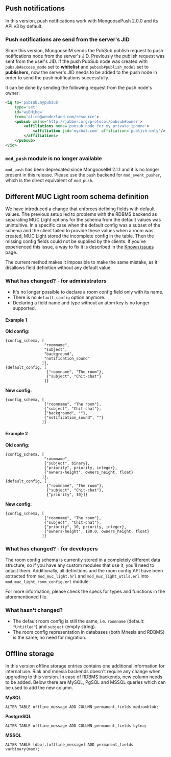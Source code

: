 ## Push notifications

In this version, push notifications work with MongoosePush 2.0.0 and its API v3 by default.

### Push notifications are send from the server's JID

Since this version, MongooseIM sends the PubSub publish request to push notifications node from the server's JID.
Previously the publish request was sent from the user's JID.
If the push PubSub node was created with `pubsub#access_mode` set to **whitelist** and `pubsub#publish_model` set to **publishers**,
now the server's JID needs to be added to the push node in order to send the push notifications successfully.

It can be done by sending the following request from the push node's owner:

```xml
<iq to='pubsub.mypubsub'
    type='set'
    id='wy6Hibg='
    from='alice@wonderland.com/resource'>
	<pubsub xmlns='http://jabber.org/protocol/pubsub#owner'>
		<affiliations node='punsub_node_for_my_private_iphone'>
			<affiliation jid='mychat.com' affiliation='publish-only'/>
		</affiliations>
	</pubsub>
</iq>
```

### `mod_push` module is no longer available

`mod_push` has been deprecated since MongooseIM 2.1.1 and it is no longer present in this release.
Please use the `push` backend for `mod_event_pusher`, which is the direct equivalent of `mod_push`.

## Different MUC Light room schema definition

We have introduced a change that enforces defining fields with default values.
The previous setup led to problems with the RDBMS backend as separating MUC Light options for the schema from the default values was unintuitive.
In a specific case when the default config was a subset of the schema and the client failed to provide these values when a room was created, MUC Light stored the incomplete config in the table.
Then the missing config fields could not be supplied by the clients.
If you've experienced this issue, a way to fix it is described in the [Known issues](../operation-and-maintenance/known-issues.md) page.

The current method makes it impossible to make the same mistake, as it disallows field definition without any default value.

### What has changed? - for administrators

* It's no longer possible to declare a room config field only with its name.
* There is no `default_config` option anymore.
* Declaring a field name and type without an atom key is no longer supported.

#### Example 1

**Old config:**

```
{config_schema, [
                 "roomname",
                 "subject",
                 "background",
                 "notification_sound"
                ]},
{default_config, [
                  {"roomname", "The room"},
                  {"subject", "Chit-chat"}
                 ]}
```

**New config:**

```
{config_schema, [
                 {"roomname", "The room"},
                 {"subject", "Chit-chat"},
                 {"background", ""},
                 {"notification_sound", ""}
                ]}
```

#### Example 2

**Old config:**

```
{config_schema, [
                 "roomname",
                 {"subject", binary},
                 {"priority", priority, integer},
                 {"owners-height", owners_height, float}
                ]},
{default_config, [
                  {"roomname", "The room"},
                  {"subject", "Chit-chat"},
                  {"priority", 10}]}
```

**New config:**

```
{config_schema, [
                 {"roomname", "The room"},
                 {"subject", "Chit-chat"},
                 {"priority", 10, priority, integer},
                 {"owners-height", 180.0, owners_height, float}
                ]}

```

### What has changed? - for developers

The room config schema is currently stored in a completely different data structure, so if you have any custom modules that use it, you'll need to adjust them.
Additionally, all definitions and the room config API have been extracted from `mod_muc_light.hrl` and `mod_muc_light_utils.erl` into `mod_muc_light_room_config.erl` module.

For more information, please check the specs for types and functions in the aforementioned file.

### What hasn't changed?

* The default room config is still the same, i.e. `roomname` (default: `"Untitled"`) and `subject` (empty string).
* The room config representation in databases (both Mnesia and RDBMS) is the same; no need for migration.

## Offline storage

In this version offline storage entries contains one additional information for internal use.
Riak and mnesia backends doesn't require any change when upgrading to this version.
In case of RDBMS backends, new column needs to be added.
Below there are MySQL, PgSQL and MSSQL queries which can be used to add the new column.

**MySQL**

```
ALTER TABLE offline_message ADD COLUMN permanent_fields mediumblob;
```

**PostgreSQL**

```
ALTER TABLE offline_message ADD COLUMN permanent_fields bytea;
```

**MSSQL**

```
ALTER TABLE [dbo].[offline_message] ADD permanent_fields varbinary(max);
```
